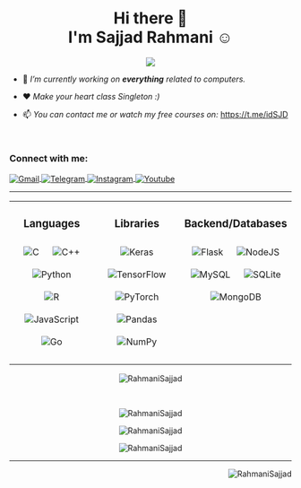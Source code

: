 <!--
**RahmaniSajjad/RahmaniSajjad** is a ✨ _special_ ✨ repository because its `README.md` (this file) appears on your GitHub profile.
-->

<h1 align="center">Hi there 👋<br> I'm Sajjad Rahmani ☺️</h1>

<!--
Introducing Myself ...
-->


<p align="center">
  <img src="https://readme-typing-svg.herokuapp.com/?lines=Welcome+to+my+GitHub+Profile!&center=true&width=360&height=50">
</p>


- 🔭 *I’m currently working on **everything** related to computers.*

- ❤️ *Make your heart class Singleton :)*

- 📫 *You can contact me or watch my free courses on:* https://t.me/idSJD

<br>


<h3 align="left">Connect with me:</h3>
<p align="left">
<p align="left">
    <a href=mailto:rahmani.sajjad.dev@gmail.com>
            <img src="https://img.shields.io/badge/Gmail-aqua?style=flat&logo=gmail" align="center" alt="Gmail" />
    </a>
    <a href=https://t.me/idSJD>
            <img src="https://img.shields.io/badge/Telegram-blue?style=flat&logo=telegram" align="center" alt="Telegram" />
    </a>
    <a href=https://www.instagram.com/id_SJD>
            <img src="https://img.shields.io/badge/Instagram-aqua?style=flat&logo=instagram" align="center" alt="Instagram" />
    </a>
    <a href=https://youtube.com/channel/UCg3lQ2vhJA05rj9YT3fdvCg>
            <img src="https://img.shields.io/badge/Youtube-blue?style=flat&logo=youtube" align="center" alt="Youtube" />
    </a>
</p>
</p>

---


<!--
<h3 align="left">Languages and Tools:</h3>
<p align="left">
     <a href="https://www.cprogramming.com" target="_blank">
     <img src="https://raw.githubusercontent.com/devicons/devicon/master/icons/c/c-original.svg" alt="c" width="40" height="40"/>
     </a>
     <a href="https://isocpp.org" target="_blank">
     <img src="https://raw.githubusercontent.com/devicons/devicon/master/icons/cplusplus/cplusplus-original.svg" alt="cplusplus" width="40" height="40"/>
     </a>
     <a href="https://dotnet.microsoft.com/en-us/languages/csharp" target="_blank">
     <img src="https://raw.githubusercontent.com/devicons/devicon/master/icons/csharp/csharp-original.svg" alt="csharp" width="40" height="40"/>
     </a> 
     <a href="https://www.python.org" target="_blank">
     <img src="https://raw.githubusercontent.com/devicons/devicon/master/icons/python/python-original.svg" alt="python" width="40" height="40"/>
     </a> 
     <a href="https://www.java.com" target="_blank">
     <img src="https://raw.githubusercontent.com/devicons/devicon/master/icons/java/java-original.svg" alt="java" width="40" height="40"/>
     </a>
     <a href="https://kotlinlang.org" target="_blank">
     <img src="https://raw.githubusercontent.com/devicons/devicon/master/icons/kotlin/kotlin-original.svg" alt="kotlin" width="40" height="40"/>
     </a>
     <a href="https://www.mathworks.com" target="_blank">
     <img src="https://raw.githubusercontent.com/devicons/devicon/master/icons/matlab/matlab-original.svg" alt="matlab" width="40" height="40"/>
     </a>
     <a href="https://git-scm.com/" target="_blank">
     <img src="https://raw.githubusercontent.com/devicons/devicon/master/icons/git/git-original.svg" alt="git" width="40" height="40"/>
     </a> 
     <a href="https://www.linux.org/" target="_blank">
     <img src="https://raw.githubusercontent.com/devicons/devicon/master/icons/linux/linux-original.svg" alt="linux" width="40" height="40"/>
     </a> 
</p
-->


<table>
<tr>
<td valign="top" width="33%">
<div align="center">
<h3>Languages</h2>
<img style="margin: 10px" alt="C"
    src="https://img.shields.io/badge/c%20-%2300599C.svg?&style=for-the-badge&logo=c&logoColor=white" />
<img style="margin: 10px" alt="C++"
    src="https://img.shields.io/badge/c++%20-%2300599C.svg?&style=for-the-badge&logo=c%2B%2B&ogoColor=white" />
<img style="margin: 10px" alt="Python"
    src="https://img.shields.io/badge/python%20-%2314354C.svg?&style=for-the-badge&logo=python&logoColor=white" />
<img style="margin: 10px" alt="R"
    src="https://img.shields.io/badge/r-%23276DC3.svg?&style=for-the-badge&logo=r&logoColor=white" />
<img style="margin: 10px" alt="JavaScript"
    src="https://img.shields.io/badge/javascript%20-%23323330.svg?&style=for-the-badge&logo=javascript&logoColor=%23F7DF1E" />
<img style="margin: 10px" alt="Go"
    src="https://img.shields.io/badge/go-%2300ADD8.svg?&style=for-the-badge&logo=go&logoColor=white" />
</div>
</td>
<td valign="top" width="33%">
<div align="center">
<h3>Libraries</h2>

<img style="margin: 10px" alt="Keras"
    src="https://img.shields.io/badge/Keras%20-%23D00000.svg?&style=for-the-badge&logo=Keras&logoColor=white" />
<img style="margin: 10px" alt="TensorFlow"
    src="https://img.shields.io/badge/TensorFlow%20-%23FF6F00.svg?&style=for-the-badge&logo=TensorFlow&logoColor=white" />
<img style="margin: 10px" alt="PyTorch"
    src="https://img.shields.io/badge/PyTorch%20-%23EE4C2C.svg?&style=for-the-badge&logo=PyTorch&logoColor=white" />
<img style="margin: 10px" alt="Pandas"
    src="https://img.shields.io/badge/pandas%20-%23150458.svg?&style=for-the-badge&logo=pandas&logoColor=white" />
<img style="margin: 10px" alt="NumPy"
    src="https://img.shields.io/badge/numpy%20-%23013243.svg?&style=for-the-badge&logo=numpy&logoColor=white" />

</div>
</td>
<td valign="top" width="33%">
<div align="center">
<h3>Backend/Databases</h2>
<img style="margin: 10px" alt="Flask"
    src="https://img.shields.io/badge/flask%20-%23000.svg?&style=for-the-badge&logo=flask&logoColor=white" />
<img style="margin: 10px" alt="NodeJS"
    src="https://img.shields.io/badge/node.js%20-%2343853D.svg?&style=for-the-badge&logo=node.js&logoColor=white" />
<img style="margin: 10px" alt="MySQL"
    src="https://img.shields.io/badge/mysql-%2300f.svg?&style=for-the-badge&logo=mysql&logoColor=white" />
<img style="margin: 10px" alt="SQLite"
    src="https://img.shields.io/badge/sqlite-%2307405e.svg?&style=for-the-badge&logo=sqlite&logoColor=white" />
<img style="margin: 10px" alt="MongoDB"
    src="https://img.shields.io/badge/MongoDB-%234ea94b.svg?&style=for-the-badge&logo=mongodb&logoColor=white" />
</div>
</td>
</tr>
</table>


<p align="center">
<img src="https://github-readme-stats.vercel.app/api/top-langs?username=RahmaniSajjad&show_icons=true&locale=en&layout=compact" alt="RahmaniSajjad"/>
</p>
<br>
<p align="center">
<img src="https://github-profile-trophy.vercel.app/?username=RahmaniSajjad" alt="RahmaniSajjad"/>
</p>
<p align="center">
<img src="https://github-readme-stats.vercel.app/api?username=RahmaniSajjad&show_icons=true&locale=en" alt="RahmaniSajjad"/>
</p>
<p align="center">
<img src="https://github-readme-streak-stats.herokuapp.com/?user=RahmaniSajjad&" alt="RahmaniSajjad"/>
</p>

---

<p align="right"> <img src="https://komarev.com/ghpvc/?username=RahmaniSajjad&label=Profile%20views&color=0e75b6&style=flat" alt="RahmaniSajjad" /> </p>
